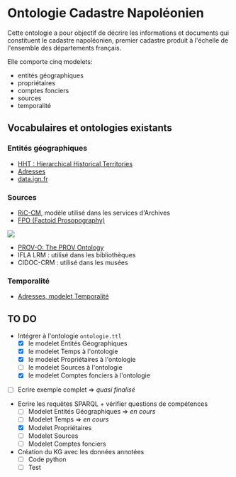 # Ontologie Cadastre Napoléonien

Cette ontologie a pour objectif de décrire les informations et documents qui constituent le cadastre napoléonien, premier cadastre produit à l'échelle de l'ensemble des départements français.

Elle comporte cinq modelets:
- entités géographiques
- propriétaires
- comptes fonciers
- sources
- temporalité

## Vocabulaires et ontologies existants

### Entités géographiques
* [HHT : Hierarchical Historical Territories](https://www.irit.fr/recherches/MELODI/ontologies/HHT/index-en.html)
* [Adresses](https://github.com/charlybernard/phd-ontologie)
* [data.ign.fr](http://data.ign.fr/data.html)

### Sources
* [RiC-CM](https://www.ica.org/fr/records-in-contexts-modele-conceptuel), modèle utilisé dans les services d'Archives
* [FPO (Factoid Prosopography)](https://www.kcl.ac.uk/factoid-prosopography/fpo-sources)
<img src="https://www.kcl.ac.uk/newimages/ah/factiod/fpo-sources.png"/>

* [PROV-O: The PROV Ontology](https://www.w3.org/TR/prov-o/)
* IFLA LRM : utilisé dans les bibliothèques
* CIDOC-CRM : utilisé dans les musées

### Temporalité
* [Adresses, modelet Temporalité](https://github.com/charlybernard/phd-ontologie)

## TO DO
- Intégrer à l'ontologie ```ontologie.ttl```
    - [X] le modelet Entités Géographiques 
    - [X] le modelet Temps à l'ontologie
    - [X] le modelet Propriétaires à l'ontologie
    - [ ] le modelet Sources à l'ontologie
    - [X] le modelet Comptes fonciers à l'ontologie
- [ ] Ecrire exemple complet => *quasi finalisé*
- Ecrire les requêtes SPARQL + vérifier questions de compétences
    - [ ] Modelet Entités Géographiques => *en cours*
    - [ ] Modelet Temps => *en cours*
    - [X] Modelet Propriétaires
    - [ ] Modelet Sources
    - [ ] Modelet Comptes fonciers
- Création du KG avec les données annotées
    - [ ] Code python
    - [ ] Test